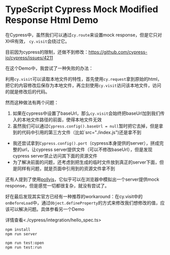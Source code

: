 TypeScript Cypress Mock Modified Response Html Demo
===================================================

在Cypress中，虽然我们可以通过`cy.route`来设置mock response，但是它只对XHR有效，
`cy.visit`会绕过它。

目前因为cypress的限制，还做不到修改：https://github.com/cypress-io/cypress/issues/4211

在这个Demo中，我尝试了一种失败的办法：

利用`cy.visit`可以读取本地文件的特性，首先使用`cy.request`拿到原始的html，
把它的内容修改后保存为本地文件，再立刻使用`cy.visit`访问该本地文件，访问的就是修改后的代码。

然而这种做法有两个问题：
1. 如果在cypress中设置了baseUrl，那么`cy.visit`会始终把baseUrl加到我们传入的本地文件路径的前面，使得本地文件无效
2. 虽然我们可以通过`Cypress.config().baseUrl = null`暂时把它去掉，但是拿到的代码中引用的第三方文件（比如`src="./index.js")还是拿不到
  - 我还尝试拿到`Cypress.config().port`（cypress本身提供的server），拼成完整的url，让cypress server提供文件（可以不修改baseUrl），但是发现cypress server禁止访问其下面的资源文件
  - 为了解决前面的问题，还考虑到把生成的临时文件放到真正的server下面，但是同样有问题，就是页面中引用到的资源文件拿不到

还有人提到了使用[pollyjs](https://netflix.github.io/pollyjs/)，它似乎可以在浏览器中模拟出一个server提供mock response，但是感觉一切都很复杂，就没有尝试了。

好在最后发现其实官方已经有一种推荐的workaround：在cy.visit中的`onBeforeLoad`中，通过`Object.defineProperty`的方式来修改我们想修改的值，应该可以解决问题。具体参看另一个Demo

详情查看<./cypress/integration/hello_spec.ts>

```
npm install
npm run server

npm run test:open
npm run test:run
```
